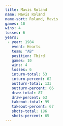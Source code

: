 ```yaml
---
title: Mavis Roland
name: Mavis Roland
name-sort: Roland, Mavis
games: 10
wins: 4
losses: 6
years:
 - year: 1984
   event: Hearts
   team: "AB"
   position: Third
   games: 10
   wins: 4
   losses: 6
   inturn-total: 53
   inturn-percent: 62
   outturn-total: 133
   outturn-percent: 66
   draw-total: 87
   draw-percent: 63
   takeout-total: 99
   takeout-percent: 67
   shots-total: 186
   shots-percent: 65
---
```

